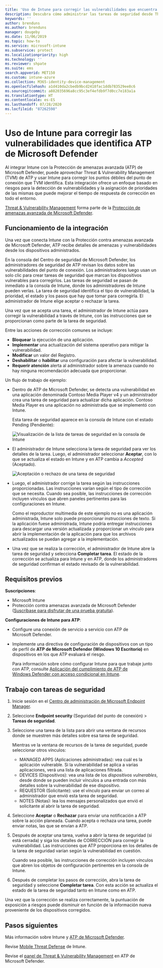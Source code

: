 ```yaml
---
title: 'Uso de Intune para corregir las vulnerabilidades que encuentra ATP de Microsoft Defender: Azure | Microsoft Docs'
description: Descubra cómo administrar las tareas de seguridad desde Threat & Vulnerability Management, parte de la Protección contra amenazas avanzada (ATP) de Microsoft Defender desde la consola de Intune.
keywords: ''
author: brenduns
ms.author: brenduns
manager: dougeby
ms.date: 11/06/2019
ms.topic: how-to
ms.service: microsoft-intune
ms.subservice: protect
ms.localizationpriority: high
ms.technology: ''
ms.reviewer: shpate
ms.suite: ems
search.appverid: MET150
ms.custom: intune-azure
ms.collection: M365-identity-device-management
ms.openlocfilehash: a1d410da2cbedb9bcd2418fac1ddb783529ee8c6
ms.sourcegitcommit: a882035696a8cc95c3ef4efdb9f7d0cc7e183a1a
ms.translationtype: HT
ms.contentlocale: es-ES
ms.lasthandoff: 07/28/2020
ms.locfileid: "87262598"
---
```

# <a name="use-intune-to-remediate-vulnerabilities-identified-by-microsoft-defender-atp"></a>Uso de Intune para corregir las vulnerabilidades que identifica ATP de Microsoft Defender

Al integrar Intune con la Protección de amenazas avanzada (ATP) de Microsoft Defender, puede aprovechar Threat & Vulnerability Management (TVM) de ATP y usar Intune para corregir los puntos débiles del punto de conexión que TVM identifica. Esta integración ofrece un enfoque basado en riesgos para la detección de vulnerabilidades y la asignación de prioridades de las mismas que puede mejorar el tiempo de respuesta de corrección en todo el entorno.

[Threat & Vulnerability Management](https://docs.microsoft.com/windows/security/threat-protection/windows-defender-atp/next-gen-threat-and-vuln-mgt) forma parte de la [Protección de amenazas avanzada de Microsoft Defender](https://docs.microsoft.com/windows/security/threat-protection/windows-defender-atp/windows-defender-advanced-threat-protection).

## <a name="how-integration-works"></a>Funcionamiento de la integración

Una vez que conecta Intune con la Protección contra amenazas avanzada de Microsoft Defender, ATP recibe detalles de amenazas y vulnerabilidades desde los dispositivos administrados.

En la consola del Centro de seguridad de Microsoft Defender, los administradores de seguridad de ATP revisan los datos sobre las vulnerabilidades del punto de conexión. Los administradores luego usan un solo clic para crear tareas de seguridad que marcan los dispositivos vulnerables para corregirlos. Las tareas de seguridad se pasan de inmediato a la consola de Intune, donde los administradores de Intune pueden verlas. La tarea de seguridad identifica el tipo de vulnerabilidad, la prioridad, el estado y los pasos que hay que tomar para corregirla. El administrador de Intune elige aceptar o rechazar la tarea.

Una vez que se acepta una tarea, el administrador de Intune actúa para corregir la vulnerabilidad a través de Intune, con las instrucciones que se proporcionan como parte de la tarea de seguridad.

Entre las acciones de corrección comunes se incluye:

- **Bloquear** la ejecución de una aplicación.
- **Implementar** una actualización del sistema operativo para mitigar la vulnerabilidad.
- **Modificar** un valor del Registro.
- **Deshabilitar** o **habilitar** una configuración para afectar la vulnerabilidad.
- **Requerir atención** alerta al administrador sobre la amenaza cuando no hay ninguna recomendación adecuada que proporcionar.

Un flujo de trabajo de ejemplo:

- Dentro de ATP de Microsoft Defender, se detecta una vulnerabilidad en una aplicación denominada Contoso Media Player v4 y un administrador crea una tarea de seguridad para actualizar dicha aplicación. Contoso Media Player es una aplicación no administrada que se implementó con Intune.

  Esta tarea de seguridad aparece en la consola de Intune con el estado Pending (Pendiente):

  ![Visualización de la lista de tareas de seguridad en la consola de Intune](./media/atp-manage-vulnerabilities/temp-security-tasks.png)

- El administrador de Intune selecciona la tarea de seguridad para ver los detalles de la tarea.  Luego, el administrador seleccionar **Aceptar**, con lo que se actualiza el estado en Intune y en ATP cambia a *Accepted* (Aceptado).

  ![Aceptación o rechazo de una tarea de seguridad](./media/atp-manage-vulnerabilities/temp-accept-task.png)

- Luego, el administrador corrige la tarea según las instrucciones proporcionadas. Las instrucciones varían según el tipo de corrección que se necesita. Cuando sea posible, las instrucciones de corrección incluyen vínculos que abren paneles pertinentes para las configuraciones en Intune.

  Como el reproductor multimedia de este ejemplo no es una aplicación administrada, Intune solo puede proporcionar instrucciones de texto. Si la aplicación fuese administrada, Intune podría entregar instrucciones para descargar una versión actualizada y proporcionar un vínculo para abrir la implementación de la aplicación para que los archivos actualizados se puedan agregar a la implementación.

- Una vez que se realiza la corrección, el administrador de Intune abre la tarea de seguridad y selecciona **Completar tarea**.  El estado de la corrección se actualiza para Intune y en ATP, donde los administradores de seguridad confirman el estado revisado de la vulnerabilidad.

## <a name="prerequisites"></a>Requisitos previos  

**Suscripciones**:

- Microsoft Intune  
- Protección contra amenazas avanzada de Microsoft Defender ([Suscríbase para disfrutar de una prueba gratuita](https://www.microsoft.com/WindowsForBusiness/windows-atp?ocid=docs-wdatp-main-abovefoldlink)).

**Configuraciones de Intune para ATP**:

- Configure una conexión de servicio a servicio con ATP de Microsoft Defender.
- Implemente una directiva de configuración de dispositivos con un tipo de perfil de **ATP de Microsoft Defender (Windows 10 Escritorio)** en dispositivos en los que ATP evaluará el riesgo.

  Para información sobre cómo configurar Intune para que trabaje junto con ATP, consulte [Aplicación del cumplimiento de ATP de Windows Defender con acceso condicional en Intune](advanced-threat-protection-configure.md#enable-microsoft-defender-atp-in-intune).

## <a name="work-with-security-tasks"></a>Trabajo con tareas de seguridad

1. Inicie sesión en el [Centro de administración de Microsoft Endpoint Manager](https://go.microsoft.com/fwlink/?linkid=2109431).

2. Seleccione **Endpoint security** (Seguridad del punto de conexión)  > **Tareas de seguridad**.

3. Seleccione una tarea de la lista para abrir una ventana de recursos donde se muestren más detalles sobre esa tarea de seguridad.

   Mientras ve la ventana de recursos de la tarea de seguridad, puede seleccionar otros vínculos:

   - MANAGED APPS (Aplicaciones administradas): vea cuál es la aplicación vulnerable. Si la vulnerabilidad se aplica a varias aplicaciones, verá una lista de aplicaciones filtrada.
   - DEVICES (Dispositivos): vea una lista de los *dispositivos vulnerables*, desde donde se pueden incluir vínculos a una entrada con más detalles sobre la vulnerabilidad de ese dispositivo.
   - REQUESTOR (Solicitante): use el vínculo para enviar un correo al administrador que envió esta tarea de seguridad.
   - NOTES (Notas): lea los mensajes personalizados que envió el solicitante al abrir la tarea de seguridad.

4. Seleccione **Aceptar** o **Rechazar** para enviar una notificación a ATP sobre la acción planeada. Cuando acepta o rechaza una tarea, puede enviar notas, las que se envían a ATP.

5. Después de aceptar una tarea, vuelva a abrir la tarea de seguridad (si está cerrada) y siga los detalles de CORRECCIÓN para corregir la vulnerabilidad. Las instrucciones que ATP proporciona en los detalles de la tarea de seguridad varían según la vulnerabilidad en cuestión.

   Cuando sea posible, las instrucciones de corrección incluyen vínculos que abren los objetos de configuración pertinentes en la consola de Intune.

6. Después de completar los pasos de corrección, abra la tarea de seguridad y seleccione **Completar tarea**.  Con esta acción se actualiza el estado de la tarea de seguridad tanto en Intune como en ATP.

Una vez que la corrección se realiza correctamente, la puntuación de exposición a riesgos puede disminuir en función de la información nueva proveniente de los dispositivos corregidos.

## <a name="next-steps"></a>Pasos siguientes

Más información sobre Intune y [ATP de Microsoft Defender](advanced-threat-protection.md).

Revise [Mobile Threat Defense](mobile-threat-defense.md) de Intune.

Revise el [panel de Threat & Vulnerability Management](https://docs.microsoft.com/windows/security/threat-protection/windows-defender-atp/tvm-dashboard-insights) en ATP de Microsoft Defender.
